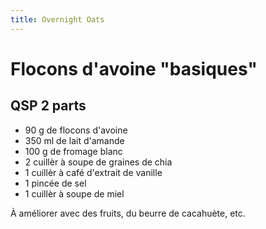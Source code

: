 ```yaml
---
title: Overnight Oats
---
```


# Flocons d'avoine "basiques"

## QSP 2 parts

- 90 g de flocons d'avoine
- 350 ml de lait d'amande
- 100 g de fromage blanc
- 2 cuillèr à soupe de graines de chia
- 1 cuillèr à café d'extrait de vanille
- 1 pincée de sel
- 1 cuillèr à soupe de miel


À améliorer avec des fruits, du beurre de cacahuète, etc.